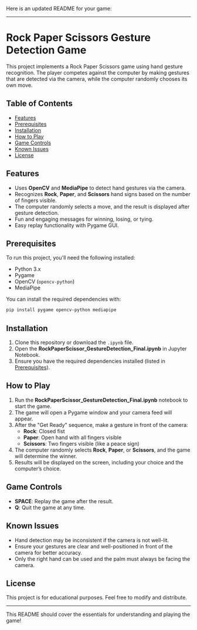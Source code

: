 Here is an updated README for your game:

---

# Rock Paper Scissors Gesture Detection Game

This project implements a Rock Paper Scissors game using hand gesture recognition. The player competes against the computer by making gestures that are detected via the camera, while the computer randomly chooses its own move.

## Table of Contents

- [Features](#features)
- [Prerequisites](#prerequisites)
- [Installation](#installation)
- [How to Play](#how-to-play)
- [Game Controls](#game-controls)
- [Known Issues](#known-issues)
- [License](#license)

## Features

- Uses **OpenCV** and **MediaPipe** to detect hand gestures via the camera.
- Recognizes **Rock**, **Paper**, and **Scissors** hand signs based on the number of fingers visible.
- The computer randomly selects a move, and the result is displayed after gesture detection.
- Fun and engaging messages for winning, losing, or tying.
- Easy replay functionality with Pygame GUI.

## Prerequisites

To run this project, you'll need the following installed:

- Python 3.x
- Pygame
- OpenCV (`opencv-python`)
- MediaPipe

You can install the required dependencies with:

```bash
pip install pygame opencv-python mediapipe
```

## Installation

1. Clone this repository or download the `.ipynb` file.
2. Open the **RockPaperScissor_GestureDetection_Final.ipynb** in Jupyter Notebook.
3. Ensure you have the required dependencies installed (listed in [Prerequisites](#prerequisites)).

## How to Play

1. Run the **RockPaperScissor_GestureDetection_Final.ipynb** notebook to start the game.
2. The game will open a Pygame window and your camera feed will appear.
3. After the "Get Ready" sequence, make a gesture in front of the camera:
   - **Rock**: Closed fist
   - **Paper**: Open hand with all fingers visible
   - **Scissors**: Two fingers visible (like a peace sign)
4. The computer randomly selects **Rock**, **Paper**, or **Scissors**, and the game will determine the winner.
5. Results will be displayed on the screen, including your choice and the computer’s choice.

## Game Controls

- **SPACE**: Replay the game after the result.
- **Q**: Quit the game at any time.

## Known Issues

- Hand detection may be inconsistent if the camera is not well-lit.
- Ensure your gestures are clear and well-positioned in front of the camera for better accuracy.
- Only the right hand can be used and the palm must always be facing the camera.

## License

This project is for educational purposes. Feel free to modify and distribute.

---

This README should cover the essentials for understanding and playing the game!
